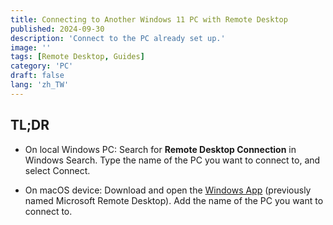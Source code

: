 ```yaml
---
title: Connecting to Another Windows 11 PC with Remote Desktop
published: 2024-09-30
description: 'Connect to the PC already set up.'
image: ''
tags: [Remote Desktop, Guides]
category: 'PC'
draft: false 
lang: 'zh_TW'
---
```


## TL;DR

- On local Windows PC: Search for **Remote Desktop Connection** in Windows Search. Type the name of the PC you want to connect to, and select Connect.

- On macOS device: Download and open the [Windows App](https://apps.apple.com/us/app/windows-app/id1295203466?mt=12) (previously named Microsoft Remote Desktop). Add the name of the PC you want to connect to.